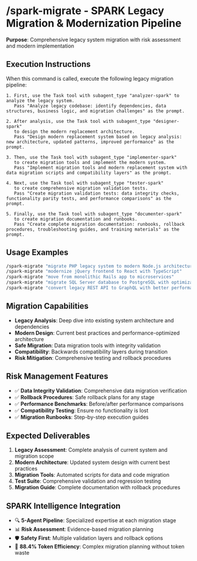 # /spark-migrate - SPARK Legacy Migration & Modernization Pipeline  

**Purpose**: Comprehensive legacy system migration with risk assessment and modern implementation

## Execution Instructions

When this command is called, execute the following legacy migration pipeline:

```
1. First, use the Task tool with subagent_type "analyzer-spark" to analyze the legacy system.
   Pass "Analyze legacy codebase: identify dependencies, data structures, business logic, and migration challenges" as the prompt.

2. After analysis, use the Task tool with subagent_type "designer-spark"
   to design the modern replacement architecture.
   Pass "Design modern replacement system based on legacy analysis: new architecture, updated patterns, improved performance" as the prompt.

3. Then, use the Task tool with subagent_type "implementer-spark"
   to create migration tools and implement the modern system.
   Pass "Implement migration tools and modern replacement system with data migration scripts and compatibility layers" as the prompt.

4. Next, use the Task tool with subagent_type "tester-spark"
   to create comprehensive migration validation tests.
   Pass "Create migration validation tests: data integrity checks, functionality parity tests, and performance comparisons" as the prompt.

5. Finally, use the Task tool with subagent_type "documenter-spark"
   to create migration documentation and runbooks.
   Pass "Create complete migration documentation: runbooks, rollback procedures, troubleshooting guides, and training materials" as the prompt.
```

## Usage Examples

```bash
/spark-migrate "migrate PHP legacy system to modern Node.js architecture"
/spark-migrate "modernize jQuery frontend to React with TypeScript"
/spark-migrate "move from monolithic Rails app to microservices"
/spark-migrate "migrate SQL Server database to PostgreSQL with optimization"
/spark-migrate "convert legacy REST API to GraphQL with better performance"
```

## Migration Capabilities

- **Legacy Analysis**: Deep dive into existing system architecture and dependencies
- **Modern Design**: Current best practices and performance-optimized architecture
- **Safe Migration**: Data migration tools with integrity validation
- **Compatibility**: Backwards compatibility layers during transition
- **Risk Mitigation**: Comprehensive testing and rollback procedures

## Risk Management Features

- ✅ **Data Integrity Validation**: Comprehensive data migration verification
- ✅ **Rollback Procedures**: Safe rollback plans for any stage
- ✅ **Performance Benchmarks**: Before/after performance comparisons  
- ✅ **Compatibility Testing**: Ensure no functionality is lost
- ✅ **Migration Runbooks**: Step-by-step execution guides

## Expected Deliverables

1. **Legacy Assessment**: Complete analysis of current system and migration scope
2. **Modern Architecture**: Updated system design with current best practices
3. **Migration Tools**: Automated scripts for data and code migration
4. **Test Suite**: Comprehensive validation and regression testing
5. **Migration Guide**: Complete documentation with rollback procedures

## SPARK Intelligence Integration

- 🔍 **5-Agent Pipeline**: Specialized expertise at each migration stage
- 📊 **Risk Assessment**: Evidence-based migration planning
- 🛡️ **Safety First**: Multiple validation layers and rollback options
- 🚀 **88.4% Token Efficiency**: Complex migration planning without token waste